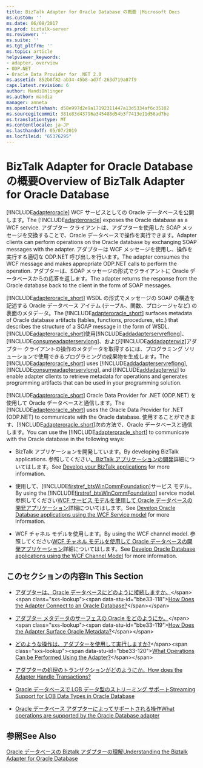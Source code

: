 ```yaml
---
title: BizTalk Adapter for Oracle Database の概要 |Microsoft Docs
ms.custom: ''
ms.date: 06/08/2017
ms.prod: biztalk-server
ms.reviewer: ''
ms.suite: ''
ms.tgt_pltfrm: ''
ms.topic: article
helpviewer_keywords:
- adapter, overview
- ODP.NET
- Oracle Data Provider for .NET 2.0
ms.assetid: 852b8f82-ab34-45b8-ad7f-263d719a87f9
caps.latest.revision: 6
author: MandiOhlinger
ms.author: mandia
manager: anneta
ms.openlocfilehash: d58e997d2e9a17192311447a13d5334af6c35102
ms.sourcegitcommit: 381e83d43796a345488d54b3f7413e11d56ad7be
ms.translationtype: MT
ms.contentlocale: ja-JP
ms.lasthandoff: 05/07/2019
ms.locfileid: "65376295"
---
```

# <a name="overview-of-biztalk-adapter-for-oracle-database"></a><span data-ttu-id="bbe33-102">BizTalk Adapter for Oracle Database の概要</span><span class="sxs-lookup"><span data-stu-id="bbe33-102">Overview of BizTalk Adapter for Oracle Database</span></span>
<span data-ttu-id="bbe33-103">[!INCLUDE[adapteroracle](../../includes/adapteroracle-md.md)] WCF サービスとしての Oracle データベースを公開します。</span><span class="sxs-lookup"><span data-stu-id="bbe33-103">The [!INCLUDE[adapteroracle](../../includes/adapteroracle-md.md)] exposes the Oracle database as a WCF service.</span></span> <span data-ttu-id="bbe33-104">アダプター クライアントは、アダプターを使用した SOAP メッセージを交換することで、Oracle データベースで操作を実行できます。</span><span class="sxs-lookup"><span data-stu-id="bbe33-104">Adapter clients can perform operations on the Oracle database by exchanging SOAP messages with the adapter.</span></span> <span data-ttu-id="bbe33-105">アダプターは WCF メッセージを使用し、操作を実行する適切な ODP.NET 呼び出しを行います。</span><span class="sxs-lookup"><span data-stu-id="bbe33-105">The adapter consumes the WCF message and makes appropriate ODP.NET calls to perform the operation.</span></span> <span data-ttu-id="bbe33-106">アダプターは、SOAP メッセージの形式でクライアントに Oracle データベースからの応答を返します。</span><span class="sxs-lookup"><span data-stu-id="bbe33-106">The adapter returns the response from the Oracle database back to the client in the form of SOAP messages.</span></span>  
  
 <span data-ttu-id="bbe33-107">[!INCLUDE[adapteroracle_short](../../includes/adapteroracle-short-md.md)] WSDL の形式でメッセージの SOAP の構造を記述する Oracle データベース アイテム (テーブル、関数、プロシージャなど) の表面のメタデータ。</span><span class="sxs-lookup"><span data-stu-id="bbe33-107">The [!INCLUDE[adapteroracle_short](../../includes/adapteroracle-short-md.md)] surfaces metadata of Oracle database artifacts (tables, functions, procedures, etc.) that describes the structure of a SOAP message in the form of WSDL.</span></span> <span data-ttu-id="bbe33-108">[!INCLUDE[adapteroracle_short](../../includes/adapteroracle-short-md.md)]使用[!INCLUDE[addadapterservreflong](../../includes/addadapterservreflong-md.md)]、 [!INCLUDE[consumeadapterservlong](../../includes/consumeadapterservlong-md.md)]、および[!INCLUDE[addadapterwiz](../../includes/addadapterwiz-md.md)]アダプター クライアントの操作のメタデータを取得するには、プログラミング ソリューションで使用できるプログラミングの成果物を生成します。</span><span class="sxs-lookup"><span data-stu-id="bbe33-108">The [!INCLUDE[adapteroracle_short](../../includes/adapteroracle-short-md.md)] uses [!INCLUDE[addadapterservreflong](../../includes/addadapterservreflong-md.md)], [!INCLUDE[consumeadapterservlong](../../includes/consumeadapterservlong-md.md)], and [!INCLUDE[addadapterwiz](../../includes/addadapterwiz-md.md)] to enable adapter clients to retrieve metadata for operations and generates programming artifacts that can be used in your programming solution.</span></span>  
  
 <span data-ttu-id="bbe33-109">[!INCLUDE[adapteroracle_short](../../includes/adapteroracle-short-md.md)] Oracle Data Provider for .NET (ODP.NET) を使用して Oracle データベースと通信します。</span><span class="sxs-lookup"><span data-stu-id="bbe33-109">The [!INCLUDE[adapteroracle_short](../../includes/adapteroracle-short-md.md)] uses the Oracle Data Provider for .NET (ODP.NET) to communicate with the Oracle database.</span></span> <span data-ttu-id="bbe33-110">使用することができます、[!INCLUDE[adapteroracle_short](../../includes/adapteroracle-short-md.md)]次の方法で、Oracle データベースと通信します。</span><span class="sxs-lookup"><span data-stu-id="bbe33-110">You can use the [!INCLUDE[adapteroracle_short](../../includes/adapteroracle-short-md.md)] to communicate with the Oracle database in the following ways:</span></span>  
  
- <span data-ttu-id="bbe33-111">BizTalk アプリケーションを開発しています。</span><span class="sxs-lookup"><span data-stu-id="bbe33-111">By developing BizTalk applications.</span></span> <span data-ttu-id="bbe33-112">参照してください[、BizTalk アプリケーションの開発](../../core/develop-your-biztalk-applications.md)詳細についてはします。</span><span class="sxs-lookup"><span data-stu-id="bbe33-112">See [Develop your BizTalk applications](../../core/develop-your-biztalk-applications.md) for more information.</span></span>  
  
- <span data-ttu-id="bbe33-113">使用して、[!INCLUDE[firstref_btsWinCommFoundation](../../includes/firstref-btswincommfoundation-md.md)]サービス モデル。</span><span class="sxs-lookup"><span data-stu-id="bbe33-113">By using the [!INCLUDE[firstref_btsWinCommFoundation](../../includes/firstref-btswincommfoundation-md.md)] service model.</span></span> <span data-ttu-id="bbe33-114">参照してください[WCF サービス モデルを使用して Oracle データベースの開発アプリケーション](../../adapters-and-accelerators/adapter-oracle-database/develop-oracle-database-applications-using-the-wcf-service-model.md)詳細についてはします。</span><span class="sxs-lookup"><span data-stu-id="bbe33-114">See [Develop Oracle Database applications using the WCF Service model](../../adapters-and-accelerators/adapter-oracle-database/develop-oracle-database-applications-using-the-wcf-service-model.md) for more information.</span></span>  
  
- <span data-ttu-id="bbe33-115">WCF チャネル モデルを使用します。</span><span class="sxs-lookup"><span data-stu-id="bbe33-115">By using the WCF channel model.</span></span> <span data-ttu-id="bbe33-116">参照してください[WCF チャネル モデルを使用して Oracle データベースの開発アプリケーション](../../adapters-and-accelerators/adapter-oracle-database/develop-oracle-database-applications-using-the-wcf-channel-model.md)詳細についてはします。</span><span class="sxs-lookup"><span data-stu-id="bbe33-116">See [Develop Oracle Database applications using the WCF Channel Model](../../adapters-and-accelerators/adapter-oracle-database/develop-oracle-database-applications-using-the-wcf-channel-model.md) for more information.</span></span>  
  
## <a name="in-this-section"></a><span data-ttu-id="bbe33-117">このセクションの内容</span><span class="sxs-lookup"><span data-stu-id="bbe33-117">In This Section</span></span>  
  
-   <span data-ttu-id="bbe33-118">[アダプターは、Oracle データベースにどのように接続しますか。](https://msdn.microsoft.com/library/cc185360(v=bts.10).aspx)</span><span class="sxs-lookup"><span data-stu-id="bbe33-118">[How Does the Adapter Connect to an Oracle Database?](https://msdn.microsoft.com/library/cc185360(v=bts.10).aspx)</span></span>  
  
-   <span data-ttu-id="bbe33-119">[アダプター メタデータのサーフェスの Oracle をどのようにか。](https://msdn.microsoft.com/library/cc185310(v=bts.10).aspx)</span><span class="sxs-lookup"><span data-stu-id="bbe33-119">[How Does the Adapter Surface Oracle Metadata?](https://msdn.microsoft.com/library/cc185310(v=bts.10).aspx)</span></span>  
  
-   <span data-ttu-id="bbe33-120">[どのような操作は、アダプターを使用して実行しますか?](https://msdn.microsoft.com/library/cc185259(v=bts.10).aspx)</span><span class="sxs-lookup"><span data-stu-id="bbe33-120">[What Operations Can be Performed Using the Adapter?](https://msdn.microsoft.com/library/cc185259(v=bts.10).aspx)</span></span>  
  
-   [<span data-ttu-id="bbe33-121">アダプターの処理のトランザクションがどのようにか。</span><span class="sxs-lookup"><span data-stu-id="bbe33-121">How does the Adapter Handle Transactions?</span></span>](https://msdn.microsoft.com/library/dd788428.aspx)  
  
-   [<span data-ttu-id="bbe33-122">Oracle データベースで LOB データ型のストリーミング サポート</span><span class="sxs-lookup"><span data-stu-id="bbe33-122">Streaming Support for LOB Data Types in Oracle Database</span></span>](../../adapters-and-accelerators/adapter-oracle-database/streaming-support-for-lob-data-types-in-oracle-database.md)  
  
-   [<span data-ttu-id="bbe33-123">Oracle データベース アダプターによってサポートされる操作</span><span class="sxs-lookup"><span data-stu-id="bbe33-123">What operations are supported by the Oracle Database adapter</span></span>](../../adapters-and-accelerators/adapter-oracle-database/what-operations-are-supported-by-the-oracle-database-adapter.md)  
  
## <a name="see-also"></a><span data-ttu-id="bbe33-124">参照</span><span class="sxs-lookup"><span data-stu-id="bbe33-124">See Also</span></span>  
 [<span data-ttu-id="bbe33-125">Oracle データベースの Biztalk アダプターの理解</span><span class="sxs-lookup"><span data-stu-id="bbe33-125">Understanding the Biztalk Adapter for Oracle Database</span></span>](../../adapters-and-accelerators/adapter-oracle-database/understand-the-biztalk-adapter-for-oracle-database.md)